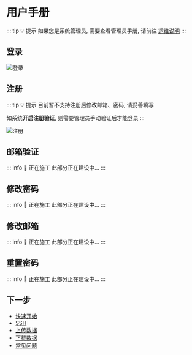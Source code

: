 # 用户手册

::: tip 💡 提示
如果您是系统管理员, 需要查看管理员手册, 请前往 [运维说明](/guide/maintenance/)
:::

## 登录

![登录](/guide/usage/login.webp)

## 注册

::: tip 💡 提示
目前暂不支持注册后修改邮箱、密码, 请妥善填写

如系统**开启注册验证**, 则需要管理员手动验证后才能登录
:::

![注册](/guide/usage/register.webp)

## 邮箱验证 <Badge type="warning" text="开发中" />

::: info 🚧 正在施工
此部分正在建设中...
:::

## 修改密码 <Badge type="warning" text="开发中" />

::: info 🚧 正在施工
此部分正在建设中...
:::

## 修改邮箱 <Badge type="warning" text="开发中" />

::: info 🚧 正在施工
此部分正在建设中...
:::

## 重置密码 <Badge type="warning" text="开发中" />

::: info 🚧 正在施工
此部分正在建设中...
:::

## 下一步

* [快速开始](/guide/usage/quick-start)
* [SSH](/guide/usage/instances/ssh)
* [上传数据](/guide/usage/data/upload)
* [下载数据](/guide/usage/data/download)
* [常见问题](/guide/usage/faq)
